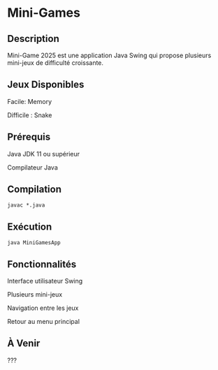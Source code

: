 # Mini-Games

## Description

Mini-Game 2025 est une application Java Swing qui propose plusieurs mini-jeux de difficulté croissante.

## Jeux Disponibles

Facile: Memory

Difficile : Snake

## Prérequis

Java JDK 11 ou supérieur

Compilateur Java

## Compilation

``` javac *.java ```

## Exécution

```java MiniGamesApp ```

## Fonctionnalités

Interface utilisateur Swing

Plusieurs mini-jeux

Navigation entre les jeux

Retour au menu principal

## À Venir

???

